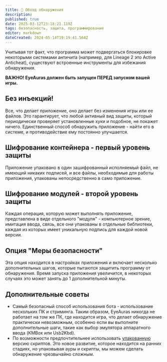 ```yaml
---
title: 🥷 Обход обнаружения
description: 
published: true
date: 2025-03-12T23:18:21.119Z
tags: безопасность, защита, программирование
editor: markdown
dateCreated: 2024-05-14T19:19:41.564Z
---
```


Учитывая тот факт, что программа может подвергаться блокировке некоторыми системами античита (например, для Lineage 2 это Active Anticheat), существуют встроенные инструменты для избежания обнаружения.

**ВАЖНО! EyeAuras должен быть запущен ПЕРЕД запуском вашей игры.**

## Без инъекций!

Все, что делает приложение, оно делает без изменения игры или ее файлов. Это гарантирует, что любой активный вид защиты, который периодически проверяет установленные хуки и подобное, не покажет ничего. Единственный способ обнаружить приложение - найти его в системе, и противодействие ему постоянно улучшается.

## Шифрование контейнера - первый уровень защиты

Приложение упаковано в один зашифрованный исполняемый файл, не имеющий никаких подписей, и все файлы, необходимые для работы приложения, упакованы непосредственно в само приложение.

## Шифрование модулей - второй уровень защиты

Каждая операция, которую может выполнять приложение, представлена в виде отдельного "модуля" - компьютерное зрение, имитация ввода, связь, все они упакованы в отдельные библиотеки, каждая из которых имеет уникальную подпись для каждой новой версии.

## Опция "Меры безопасности"

Эта опция находится в настройках приложения и включает несколько дополнительных шагов, которые пытаются защитить программу от обнаружения. Время запуска приложения увеличится, в некоторых случаях это может занять до 1 дополнительной минуты.

## Дополнительные советы

-   Самый безопасный способ использования бота - использование нескольких ПК и стриминга. Таким образом, EyeAuras никогда не работает на том же ПК, где находится игра, что делает обнаружение практически невозможным, особенно если вы выполните дополнительные шаги, такие как выбор эмулятора аппаратного ввода (KMBox или Usb2Kbd).
-   По возможности предпочтительнее использовать [упакованную](https://wiki.eyeauras.net/en/changelogs/6736) версию скриптов. Это новое развитие, которое находится на ранних стадиях, но упаковывая ауры и скрипты, мы можем сделать обнаружение чрезвычайно сложным.